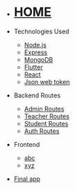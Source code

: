- # [HOME](readme.md)

- Technologies Used

  - [Node.js](nodejs.md)
  - [Express](express.md)
  - [MongoDB](mongo.md)
  - [Flutter](flutter.md)
  - [React](react.md)
  - [Json web token](jwt.md)

- Backend Routes

  - [Admin Routes](admin.md)
  - [Teacher Routes](teacher.md)
  - [Student Routes](student.md)
  - [Auth Routes](auth.md)

* Frontend

  - [abc](abc.md)
  - [xyz](xyz.md)

- [Final app](fapp.md)
